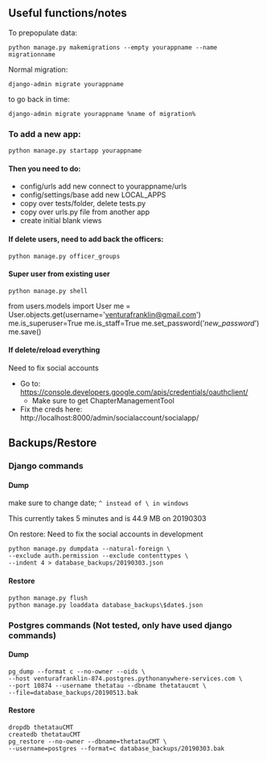 ## Useful functions/notes
To prepopulate data:

    python manage.py makemigrations --empty yourappname --name migrationname
 Normal migration:

    django-admin migrate yourappname
to go back in time:

    django-admin migrate yourappname %name of migration%
### To add a new app:

    python manage.py startapp yourappname

#### Then you need to do:
- config/urls add new connect to yourappname/urls
- config/settings/base add new LOCAL_APPS
- copy over tests/folder, delete tests.py
- copy over urls.py file from another app
- create initial blank views

#### If delete users, need to add back the officers:
    python manage.py officer_groups

#### Super user from existing user
    python manage.py shell
from users.models import User
me = User.objects.get(username='venturafranklin@gmail.com')
me.is_superuser=True
me.is_staff=True
me.set_password('_new_password_')
me.save()
    
#### If delete/reload everything
Need to fix social accounts
- Go to: https://console.developers.google.com/apis/credentials/oauthclient/
  - Make sure to get ChapterManagementTool
- Fix the creds here: http://localhost:8000/admin/socialaccount/socialapp/
    
## Backups/Restore

### Django commands
#### Dump 
make sure to change date; `^ instead of \ in windows`

This currently takes 5 minutes and is 44.9 MB on 20190303

On restore: Need to fix the social accounts in development 

    python manage.py dumpdata --natural-foreign \
    --exclude auth.permission --exclude contenttypes \
    --indent 4 > database_backups/20190303.json
#### Restore
    python manage.py flush
    python manage.py loaddata database_backups\$date$.json
### Postgres commands (Not tested, only have used django commands)
#### Dump
    pg_dump --format c --no-owner --oids \
    --host venturafranklin-874.postgres.pythonanywhere-services.com \
    --port 10874 --username thetatau --dbname thetataucmt \
    --file=database_backups/20190513.bak
#### Restore
    dropdb thetatauCMT
    createdb thetatauCMT
    pg_restore --no-owner --dbname=thetatauCMT \
    --username=postgres --format=c database_backups/20190303.bak
